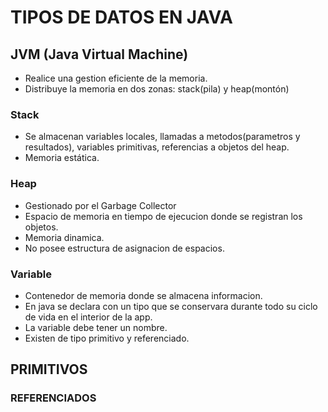 # TIPOS DE DATOS EN JAVA

## JVM (Java Virtual Machine)

* Realice una gestion eficiente de la memoria.
* Distribuye la memoria en dos zonas: stack(pila) y heap(montón)

### Stack
* Se almacenan variables locales, llamadas a metodos(parametros y resultados), variables primitivas, referencias a objetos del heap.
* Memoria estática.

### Heap
* Gestionado por el Garbage Collector
* Espacio de memoria en tiempo de ejecucion donde se registran los objetos.
* Memoria dinamica.
* No posee estructura de asignacion de espacios.

### Variable
* Contenedor de memoria donde se almacena informacion.
* En java se declara con un tipo que se conservara durante todo su ciclo de vida en el interior de la app.
* La variable debe tener un nombre.
* Existen de tipo primitivo y referenciado.


## PRIMITIVOS

### REFERENCIADOS